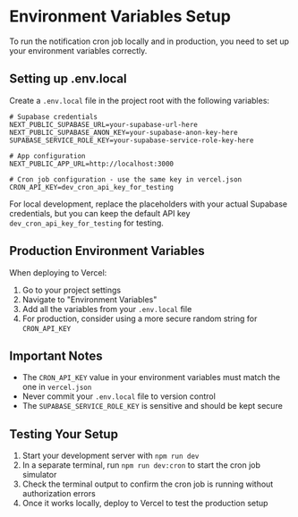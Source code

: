 # Environment Variables Setup

To run the notification cron job locally and in production, you need to set up your environment variables correctly.

## Setting up .env.local

Create a `.env.local` file in the project root with the following variables:

```
# Supabase credentials
NEXT_PUBLIC_SUPABASE_URL=your-supabase-url-here
NEXT_PUBLIC_SUPABASE_ANON_KEY=your-supabase-anon-key-here
SUPABASE_SERVICE_ROLE_KEY=your-supabase-service-role-key-here

# App configuration
NEXT_PUBLIC_APP_URL=http://localhost:3000

# Cron job configuration - use the same key in vercel.json
CRON_API_KEY=dev_cron_api_key_for_testing
```

For local development, replace the placeholders with your actual Supabase credentials, but you can keep the default API key `dev_cron_api_key_for_testing` for testing.

## Production Environment Variables

When deploying to Vercel:

1. Go to your project settings
2. Navigate to "Environment Variables" 
3. Add all the variables from your `.env.local` file
4. For production, consider using a more secure random string for `CRON_API_KEY`

## Important Notes

- The `CRON_API_KEY` value in your environment variables must match the one in `vercel.json`
- Never commit your `.env.local` file to version control
- The `SUPABASE_SERVICE_ROLE_KEY` is sensitive and should be kept secure

## Testing Your Setup

1. Start your development server with `npm run dev`
2. In a separate terminal, run `npm run dev:cron` to start the cron job simulator
3. Check the terminal output to confirm the cron job is running without authorization errors
4. Once it works locally, deploy to Vercel to test the production setup 
